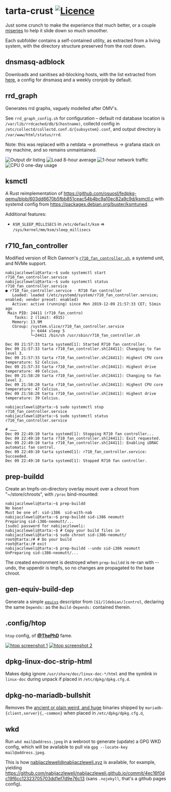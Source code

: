 # tarta-crust [![Licence](https://img.shields.io/badge/license-MIT-blue.svg?style=flat)](LICENSE)
Just some crunch to make the experience that much better,
	or a couple [miseries](https://twitter.com/q3k/status/1187017050260213760) to help it slide down so much smoother.

Each subfolder contains a self-contained utility, as extracted from a living system, with the directory structure preserved from the root down.

## dnsmasq-adblock
Downloads and sanitises ad-blocking hosts,
	with the list extracted from [here](https://github.com/StevenBlack/hosts/tree/97c4b4877812f36a00c72de2bf21ada8b288ce9e/data),
	a config for dnsmasq and a weekly cronjob by default.

## rrd_graph
Generates rrd graphs, vaguely modelled after OMV's.

See `rrd_graph_config.sh` for configuration – default
	rrd database location is `/var/lib/rrdcached/db/$(hostname)`,
	collectd config in `/etc/collectd/collectd.conf.d/{subsystem}.conf`, and
	output directory is `/var/www/html/status/rrd`.

Note: this was replaced with a netdata -> prometheus -> grafana stack on my machine, and so remains unmaintained.

![Output dir listing](https://user-images.githubusercontent.com/6709544/69073962-b1717e80-0a2e-11ea-9151-a32574f99017.png)
![Load 8-hour average](https://user-images.githubusercontent.com/6709544/69074021-db2aa580-0a2e-11ea-87e0-82d885010275.png)
![1-hour network traffic](https://user-images.githubusercontent.com/6709544/69074081-fac1ce00-0a2e-11ea-8b12-1f1cc1578f20.png)
![CPU 0 one-day usage](https://user-images.githubusercontent.com/6709544/69074713-36a96300-0a30-11ea-8dd7-73bc322d24eb.png)

## ksmctl

A Rust reimplementation of https://github.com/osuosl/fedpkg-qemu/blob/603dd6670b5fbb851ceac54b4bc9a10ec82a9c9d/ksmctl.c with systemd config from https://packages.debian.org/buster/ksmtuned.

Additional features:
  * `KSM_SLEEP_MILLISECS` in `/etc/default/ksm` => `/sys/kernel/mm/ksm/sleep_millisecs`

## r710_fan_controller

Modified version of Rich Gannon's [`r710_fan_controller.sh`](http://richgannon.net/projects/dellfanspeed), a systemd unit, and NVMe support.

```shell
nabijaczleweli@tarta:~$ sudo systemctl start r710_fan_controller.service
nabijaczleweli@tarta:~$ sudo systemctl status r710_fan_controller.service
● r710_fan_controller.service - R710 fan controller
   Loaded: loaded (/etc/systemd/system/r710_fan_controller.service; enabled; vendor preset: enabled)
   Active: active (running) since Mon 2019-12-09 21:57:33 CET; 51min ago
 Main PID: 24411 (r710_fan_contro)
    Tasks: 2 (limit: 4915)
   Memory: 13.9M
   CGroup: /system.slice/r710_fan_controller.service
           ├─ 6444 sleep 5
           └─24411 /bin/sh /usr/sbin/r710_fan_controller.sh

Dec 09 21:57:33 tarta systemd[1]: Started R710 fan controller.
Dec 09 21:57:33 tarta r710_fan_controller.sh[24411]: Changing to fan level 3.
Dec 09 21:57:33 tarta r710_fan_controller.sh[24411]: Highest CPU core temperature: 52 Celcius.
Dec 09 21:57:33 tarta r710_fan_controller.sh[24411]: Highest drive temperature: 40 Celcius.
Dec 09 21:58:20 tarta r710_fan_controller.sh[24411]: Changing to fan level 2.
Dec 09 21:58:20 tarta r710_fan_controller.sh[24411]: Highest CPU core temperature: 47 Celcius.
Dec 09 21:58:20 tarta r710_fan_controller.sh[24411]: Highest drive temperature: 39 Celcius.
```

```shell
nabijaczleweli@tarta:~$ sudo systemctl stop r710_fan_controller.service
nabijaczleweli@tarta:~$ sudo systemctl status r710_fan_controller.service

# ………
Dec 09 22:49:10 tarta systemd[1]: Stopping R710 fan controller...
Dec 09 22:49:10 tarta r710_fan_controller.sh[24411]: Exit requested.
Dec 09 22:49:10 tarta r710_fan_controller.sh[24411]: Enabling iDRAC automatic fan control.
Dec 09 22:49:10 tarta systemd[1]: r710_fan_controller.service: Succeeded.
Dec 09 22:49:10 tarta systemd[1]: Stopped R710 fan controller.
```

## prep-buildd

Create an tmpfs-on-directory overlay mount over a chroot from "~/store/chroots", with `/proc` bind-mounted:
```shell
nabijaczleweli@tarta:~$ prep-buildd
No base!
Must be one of: sid-i386  sid-with-nab
nabijaczleweli@tarta:~$ prep-buildd sid-i386 neomutt
Preparing sid-i386-neomutt/...
[sudo] password for nabijaczleweli:
nabijaczleweli@tarta:~$ # Copy your build files in
nabijaczleweli@tarta:~$ sudo chroot sid-i386-neomutt/
root@tarta:/# # Do your build
root@tarta:/# exit
nabijaczleweli@tarta:~$ prep-buildd --undo sid-i386 neomutt
UnPreparing sid-i386-neomutt/...
```

The created environment is destroyed when `prep-buildd` is re-ran with --undo,
the upperdir is tmpfs, so no changes are propagated to the base chroot.

## gen-equiv-build-dep

Generate a simple [`equivs`](https://packages.debian.org/equivs) descriptor from `[$1/][debian/]control`,
declaring the same `Depends:` as the `Build-Depends:` contained therein.

## .config/htop

`htop` config, of [**@ThePhD**](https://github.com/ThePhD/dotfiles/commit/e64186c944b5f08ac9e0e2a8498498dccbd22707) fame.

[![htop screenshot 1](screenshots/htop-647541072033218611.png)](https://raw.githubusercontent.com/nabijaczleweli/topfig/master/screenshots/htop-647541072033218611.png)
[![htop screenshot 2](screenshots/htop-647540165316968467.png)](https://raw.githubusercontent.com/nabijaczleweli/topfig/master/screenshots/htop-647540165316968467.png)

## dpkg-linux-doc-strip-html

Makes dpkg ignore `/usr/share/doc/linux-doc-*/html` and the symlink in `linux-doc` during unpack if placed in `/etc/dpkg/dpkg.cfg.d`.

## dpkg-no-mariadb-bullshit

Removes the [ancient or plain weird, and huge](https://101010.pl/@nabijaczleweli/111207661687378407) binaries shipped by `mariadb-{client,server}{,-common}` when placed in `/etc/dpkg/dpkg.cfg.d`,

## wkd

Run `wkd mail@address.jpeg` in a webroot to generate (update) a GPG WKD config, which will be available to pull via `gpg --locate-key mail@address.jpeg`.

This is how nabijaczleweli@nabijaczleweli.xyz is available, for example, yielding https://github.com/nabijaczleweli/nabijaczleweli.github.io/commit/4ec16f0dc19f6cc12323705703dd1ef7d9e76c13 (sans `.nojekyll`, that's a github pages config).
